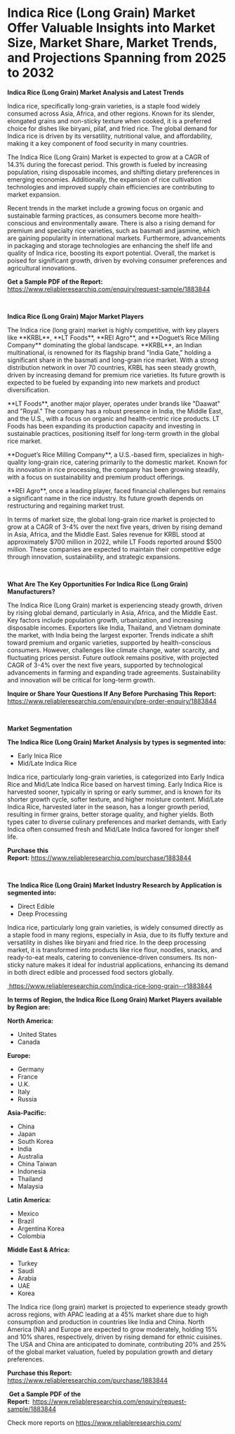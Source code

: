 <p><h1>Indica Rice (Long Grain) Market Offer Valuable Insights into Market Size, Market Share, Market Trends, and Projections Spanning from 2025 to 2032</h1></p><p><strong>Indica Rice (Long Grain) Market Analysis and Latest Trends</strong></p>
<p><p>Indica rice, specifically long-grain varieties, is a staple food widely consumed across Asia, Africa, and other regions. Known for its slender, elongated grains and non-sticky texture when cooked, it is a preferred choice for dishes like biryani, pilaf, and fried rice. The global demand for Indica rice is driven by its versatility, nutritional value, and affordability, making it a key component of food security in many countries.</p><p>The Indica Rice (Long Grain) Market is expected to grow at a CAGR of 14.3% during the forecast period. This growth is fueled by increasing population, rising disposable incomes, and shifting dietary preferences in emerging economies. Additionally, the expansion of rice cultivation technologies and improved supply chain efficiencies are contributing to market expansion.</p><p>Recent trends in the market include a growing focus on organic and sustainable farming practices, as consumers become more health-conscious and environmentally aware. There is also a rising demand for premium and specialty rice varieties, such as basmati and jasmine, which are gaining popularity in international markets. Furthermore, advancements in packaging and storage technologies are enhancing the shelf life and quality of Indica rice, boosting its export potential. Overall, the market is poised for significant growth, driven by evolving consumer preferences and agricultural innovations.</p></p>
<p><strong>Get a Sample PDF of the Report:&nbsp;</strong> <a href="https://www.reliableresearchiq.com/enquiry/request-sample/1883844?utm_campaign=1087&utm_medium=2&utm_source=Github&utm_content=ia&utm_term=21012025&utm_id=indica-rice-long-grain">https://www.reliableresearchiq.com/enquiry/request-sample/1883844</a></p>
<p>&nbsp;</p>
<p><strong>Indica Rice (Long Grain) Major Market Players</strong></p>
<p><p>The Indica rice (long grain) market is highly competitive, with key players like **KRBL**, **LT Foods**, **REI Agro**, and **Doguet’s Rice Milling Company** dominating the global landscape. **KRBL**, an Indian multinational, is renowned for its flagship brand "India Gate," holding a significant share in the basmati and long-grain rice market. With a strong distribution network in over 70 countries, KRBL has seen steady growth, driven by increasing demand for premium rice varieties. Its future growth is expected to be fueled by expanding into new markets and product diversification.</p><p>**LT Foods**, another major player, operates under brands like "Daawat" and "Royal." The company has a robust presence in India, the Middle East, and the U.S., with a focus on organic and health-centric rice products. LT Foods has been expanding its production capacity and investing in sustainable practices, positioning itself for long-term growth in the global rice market.</p><p>**Doguet’s Rice Milling Company**, a U.S.-based firm, specializes in high-quality long-grain rice, catering primarily to the domestic market. Known for its innovation in rice processing, the company has been growing steadily, with a focus on sustainability and premium product offerings.</p><p>**REI Agro**, once a leading player, faced financial challenges but remains a significant name in the rice industry. Its future growth depends on restructuring and regaining market trust.</p><p>In terms of market size, the global long-grain rice market is projected to grow at a CAGR of 3-4% over the next five years, driven by rising demand in Asia, Africa, and the Middle East. Sales revenue for KRBL stood at approximately $700 million in 2022, while LT Foods reported around $500 million. These companies are expected to maintain their competitive edge through innovation, sustainability, and strategic expansions.</p></p>
<p>&nbsp;</p>
<p><strong>What Are The Key Opportunities For Indica Rice (Long Grain) Manufacturers?</strong></p>
<p><p>The Indica Rice (Long Grain) market is experiencing steady growth, driven by rising global demand, particularly in Asia, Africa, and the Middle East. Key factors include population growth, urbanization, and increasing disposable incomes. Exporters like India, Thailand, and Vietnam dominate the market, with India being the largest exporter. Trends indicate a shift toward premium and organic varieties, supported by health-conscious consumers. However, challenges like climate change, water scarcity, and fluctuating prices persist. Future outlook remains positive, with projected CAGR of 3-4% over the next five years, supported by technological advancements in farming and expanding trade agreements. Sustainability and innovation will be critical for long-term growth.</p></p>
<p><strong>Inquire or Share Your Questions If Any Before Purchasing This Report:</strong> <a href="https://www.reliableresearchiq.com/enquiry/pre-order-enquiry/1883844?utm_campaign=1087&utm_medium=2&utm_source=Github&utm_content=ia&utm_term=21012025&utm_id=indica-rice-long-grain">https://www.reliableresearchiq.com/enquiry/pre-order-enquiry/1883844</a></p>
<p>&nbsp;</p>
<p><strong>Market Segmentation</strong></p>
<p><strong>The Indica Rice (Long Grain) Market Analysis by types is segmented into:</strong></p>
<p><ul><li>Early Inica Rice</li><li>Mid/Late Indica Rice</li></ul></p>
<p><p>Indica rice, particularly long-grain varieties, is categorized into Early Indica Rice and Mid/Late Indica Rice based on harvest timing. Early Indica Rice is harvested sooner, typically in spring or early summer, and is known for its shorter growth cycle, softer texture, and higher moisture content. Mid/Late Indica Rice, harvested later in the season, has a longer growth period, resulting in firmer grains, better storage quality, and higher yields. Both types cater to diverse culinary preferences and market demands, with Early Indica often consumed fresh and Mid/Late Indica favored for longer shelf life.</p></p>
<p><strong>Purchase this Report:&nbsp;</strong><a href="https://www.reliableresearchiq.com/purchase/1883844?utm_campaign=1087&utm_medium=2&utm_source=Github&utm_content=ia&utm_term=21012025&utm_id=indica-rice-long-grain">https://www.reliableresearchiq.com/purchase/1883844</a></p>
<p>&nbsp;</p>
<p><strong>The Indica Rice (Long Grain) Market Industry Research by Application is segmented into:</strong></p>
<p><ul><li>Direct Edible</li><li>Deep Processing</li></ul></p>
<p><p>Indica rice, particularly long grain varieties, is widely consumed directly as a staple food in many regions, especially in Asia, due to its fluffy texture and versatility in dishes like biryani and fried rice. In the deep processing market, it is transformed into products like rice flour, noodles, snacks, and ready-to-eat meals, catering to convenience-driven consumers. Its non-sticky nature makes it ideal for industrial applications, enhancing its demand in both direct edible and processed food sectors globally.</p></p>
<p><a href="https://www.reliableresearchiq.com/indica-rice-long-grain--r1883844?utm_campaign=1087&utm_medium=2&utm_source=Github&utm_content=ia&utm_term=21012025&utm_id=indica-rice-long-grain">&nbsp;https://www.reliableresearchiq.com/indica-rice-long-grain--r1883844</a></p>
<p><strong>In terms of Region, the Indica Rice (Long Grain) Market Players available by Region are:</strong></p>
<p>
    <p> <strong> North America: </strong>
        <ul>
            <li>United States</li>
            <li>Canada</li>
        </ul>
        </p> 
    <p> <strong> Europe: </strong>
        <ul>
            <li>Germany</li>
            <li>France</li>
            <li>U.K.</li>
            <li>Italy</li>
            <li>Russia</li>
        </ul>
        </p> 
    <p> <strong> Asia-Pacific: </strong>
        <ul>
            <li>China</li>
            <li>Japan</li>
            <li>South Korea</li>
            <li>India</li>
            <li>Australia</li>
            <li>China Taiwan</li>
            <li>Indonesia</li>
            <li>Thailand</li>
            <li>Malaysia</li>
        </ul>
        </p> 
    <p> <strong> Latin America: </strong>
        <ul>
            <li>Mexico</li>
            <li>Brazil</li>
            <li>Argentina Korea</li>
            <li>Colombia</li>
        </ul>
        </p> 
    <p> <strong> Middle East & Africa: </strong>
        <ul>
            <li>Turkey</li>
            <li>Saudi</li>
            <li>Arabia</li>
            <li>UAE</li>
            <li>Korea</li>
        </ul>
    </p>
    </p>
<p><p>The Indica rice (long grain) market is projected to experience steady growth across regions, with APAC leading at a 45% market share due to high consumption and production in countries like India and China. North America (NA) and Europe are expected to grow moderately, holding 15% and 10% shares, respectively, driven by rising demand for ethnic cuisines. The USA and China are anticipated to dominate, contributing 20% and 25% of the global market valuation, fueled by population growth and dietary preferences.</p></p>
<p><strong>Purchase this Report: </strong><a href="https://www.reliableresearchiq.com/purchase/1883844?utm_campaign=1087&utm_medium=2&utm_source=Github&utm_content=ia&utm_term=21012025&utm_id=indica-rice-long-grain">https://www.reliableresearchiq.com/purchase/1883844</a></p>
<p>&nbsp;<strong>Get a Sample PDF of the Report:&nbsp;&nbsp;</strong><a href="https://www.reliableresearchiq.com/enquiry/request-sample/1883844?utm_campaign=1087&utm_medium=2&utm_source=Github&utm_content=ia&utm_term=21012025&utm_id=indica-rice-long-grain">https://www.reliableresearchiq.com/enquiry/request-sample/1883844</a></p>
<p><strong></strong></p>
<p>Check more reports on <a href="https://www.reliableresearchiq.com/?utm_campaign=1087&utm_medium=2&utm_source=Github&utm_content=ia&utm_term=21012025&utm_id=indica-rice-long-grain">https://www.reliableresearchiq.com/</a></p>